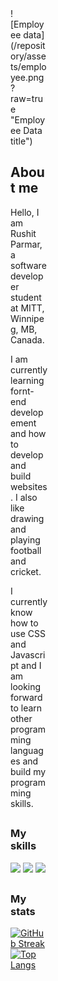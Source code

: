 
<div style="width:60px ; height:60px">
![Employee data](/repository/assets/employee.png?raw=true "Employee Data title")
<div>

## About me

Hello, I am Rushit Parmar, a software developer student at MITT, Winnipeg, MB, Canada.

I am currently learning fornt-end developement and how to develop and build websites. 
I also like drawing and playing football and cricket.

I currently know how to use CSS and Javascript and I am looking forward to learn other programming languages and build my programming skills. 

##

### My skills

![](https://img.shields.io/badge/web-html-informational?style=for-the-badge&logo=html5&logoColor=white&color=00aaff)
![](https://img.shields.io/badge/web-css-informational?style=for-the-badge&logo=css3&logoColor=white&color=00aaff)
![](https://img.shields.io/badge/code-javascript-informational?style=for-the-badge&logo=javascript&logoColor=white&color=00aaff)

##

### My stats
[![GitHub Streak](http://github-readme-streak-stats.herokuapp.com?user=rb-parmar&theme=dark&hide_border=true)](https://git.io/streak-stats)
[![Top Langs](https://github-readme-stats.vercel.app/api/top-langs/?username=rb-parmar&layout=compact&theme=vision-friendly-dark)](https://github.com/anuraghazra/github-readme-stats)
